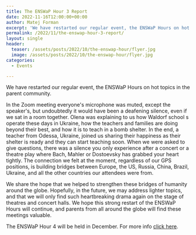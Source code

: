 ```yaml
---
title: The ENSWaP Hour 3 Report
date: 2022-11-16T12:00:00+00:00
author: Matej Forman
excerpt: 'We have restarted our regular event, the ENSWaP Hours on hot topics in the parent community. Read on for a report on The ENSWaP Hour 3.'
permalink: /2022/11/the-enswap-hour-3-report/
layout: single
header:
  teaser: /assets/posts/2022/10/the-enswap-hour/flyer.jpg
  image: /assets/posts/2022/10/the-enswap-hour/flyer.jpg
categories:
  - Events

---
```

We have restarted our regular event, the ENSWaP Hours on hot topics in the parent community. 

In the Zoom meeting everyone's microphone was muted, except the speaker's, but undoubtedly it would have been a deafening silence, even if we sat in a room together. Olena was explaining to us how Waldorf school s operate these days in Ukraine, how the teachers and families are doing beyond their best, and how it is to teach in a bomb shelter. In the end, a teacher from Odessa, Ukraine, joined us sharing their happiness as their shelter is ready and they can start teaching soon. When we were asked to give questions, there was a silence you only experience after a concert or a theatre play where Bach, Mahler or Dostoevsky has grabbed your heart tightly. The connection we felt at the moment, regardless of our GPS positions, is building bridges between Europe, the US, Russia, China, Brazil, Ukraine, and all the other countries our attendees were from.

We share the hope that we helped to strengthen these bridges of humanity around the globe. Hopefully, in the future, we may address lighter topics, and that we will only find such heartbreaking drama again on the stage of theatres and concert halls. We hope this strong restart of the ENSWaP Hours will continue, and parents from all around the globe will find these meetings valuable.

The ENSWaP Hour 4 will be held in December. For more info [click here](/2022/11/the-enswap-hour-4/).